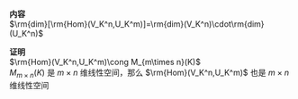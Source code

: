 **内容**  
 $\rm{dim}[\rm{Hom}(V_K^n,U_K^m)]=\rm{dim}(V_K^n)\cdot\rm{dim}(U_K^n)$  
  
**证明**  
 $\rm{Hom}(V_K^n,U_K^m)\cong M_{m\times n}(K)$  
 $M_{m\times n}(K)$ 是 $m\times n$ 维线性空间，那么 $\rm{Hom}(V_K^n,U_K^m)$ 也是 $m\times n$ 维线性空间  
